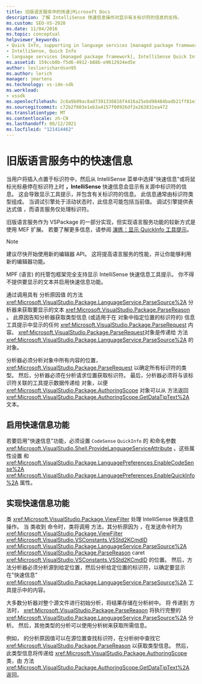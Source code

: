 ```yaml
---
title: 旧版语言服务中的快速|Microsoft Docs
description: 了解 IntelliSense 快速信息操作对显示有关标识符的信息的支持。
ms.custom: SEO-VS-2020
ms.date: 11/04/2016
ms.topic: conceptual
helpviewer_keywords:
- Quick Info, supporting in language services [managed package framework]
- IntelliSense, Quick Info
- language services [managed package framework], IntelliSense Quick Info
ms.assetid: 159ccb0b-f5d6-4912-b88b-e9612924ed5e
author: leslierichardson95
ms.author: lerich
manager: jmartens
ms.technology: vs-ide-sdk
ms.workload:
- vssdk
ms.openlocfilehash: 2c8a9b09ac8ad7391336816f4416a25ebd98484badb21ff81e1ec4604784eead
ms.sourcegitcommit: c72b2f603e1eb3a4157f00926df2e263831ea472
ms.translationtype: MT
ms.contentlocale: zh-CN
ms.lasthandoff: 08/12/2021
ms.locfileid: "121414462"
---
```

# <a name="quick-info-in-a-legacy-language-service"></a>旧版语言服务中的快速信息
当用户将插入点置于标识符中，然后从 IntelliSense 菜单中选择"快速信息"或将鼠标光标悬停在标识符上时 **，IntelliSense** 快速信息会显示有关源中标识符的信息。 这会导致显示工具提示，并包含有关标识符的信息。 此信息通常由标识符类型组成。 当调试引擎处于活动状态时，此信息可能包括当前值。 调试引擎提供表达式值 ，而语言服务仅处理标识符。

 旧版语言服务作为 VSPackage 的一部分实现，但实现语言服务功能的较新方式是使用 MEF 扩展。 若要了解更多信息，请参阅 [演练：显示 QuickInfo 工具提示](../../extensibility/walkthrough-displaying-quickinfo-tooltips.md)。

> [!NOTE]
> 建议尽快开始使用新的编辑器 API。 这将提高语言服务的性能，并让你能够利用新的编辑器功能。

 MPF (语言) 的托管包框架完全支持显示 IntelliSense 快速信息工具提示。 你不得不提供要显示的文本并启用快速信息功能。

 通过调用具有 分析原因值 的方法 <xref:Microsoft.VisualStudio.Package.LanguageService.ParseSource%2A> 分析器来获取要显示的文本 <xref:Microsoft.VisualStudio.Package.ParseReason> 。 此原因告知分析器获取类型信息 (或适用于在 对象中指定位置的标识符的) 信息工具提示中显示的任何 <xref:Microsoft.VisualStudio.Package.ParseRequest> 内容。 <xref:Microsoft.VisualStudio.Package.ParseRequest>对象是传递给 方法 <xref:Microsoft.VisualStudio.Package.LanguageService.ParseSource%2A> 的对象。

 分析器必须分析对象中所有内容的位置， <xref:Microsoft.VisualStudio.Package.ParseRequest> 以确定所有标识符的类型。 然后，分析器必须在分析请求位置获取标识符。 最后，分析器必须将与该标识符关联的工具提示数据传递给 对象，以便 <xref:Microsoft.VisualStudio.Package.AuthoringScope> 对象可以从 方法返回 <xref:Microsoft.VisualStudio.Package.AuthoringScope.GetDataTipText%2A> 文本。

## <a name="enabling-the-quick-info-feature"></a>启用快速信息功能
 若要启用"快速信息"功能，必须设置 `CodeSense` `QuickInfo` 的 和命名参数 <xref:Microsoft.VisualStudio.Shell.ProvideLanguageServiceAttribute> 。这些属性设置 和 <xref:Microsoft.VisualStudio.Package.LanguagePreferences.EnableCodeSense%2A> <xref:Microsoft.VisualStudio.Package.LanguagePreferences.EnableQuickInfo%2A> 属性。

## <a name="implementing-the-quick-info-feature"></a>实现快速信息功能
 类 <xref:Microsoft.VisualStudio.Package.ViewFilter> 处理 IntelliSense 快速信息操作。 当 类收到 命令时，类将调用 方法，其分析原因为 ，在发送命令时为 <xref:Microsoft.VisualStudio.Package.ViewFilter> <xref:Microsoft.VisualStudio.VSConstants.VSStd2KCmdID> <xref:Microsoft.VisualStudio.Package.LanguageService.ParseSource%2A> <xref:Microsoft.VisualStudio.Package.ParseReason> caret <xref:Microsoft.VisualStudio.VSConstants.VSStd2KCmdID> 的位置。 然后，方法分析器必须分析源到给定位置，然后分析给定位置的标识符，以确定要显示在"快速信息" <xref:Microsoft.VisualStudio.Package.LanguageService.ParseSource%2A> 工具提示中的内容。

 大多数分析器对整个源文件进行初始分析，将结果存储在分析树中。 将 传递到 方法时， <xref:Microsoft.VisualStudio.Package.ParseReason> 将执行完整的 <xref:Microsoft.VisualStudio.Package.LanguageService.ParseSource%2A> 分析。 然后，其他类型的分析可以使用分析树来获取所需信息。

 例如， 的分析原因值可以在源位置查找标识符，在分析树中查找它 <xref:Microsoft.VisualStudio.Package.ParseReason> 以获取类型信息。 然后，此类型信息将传递给 <xref:Microsoft.VisualStudio.Package.AuthoringScope> 类，由 方法 <xref:Microsoft.VisualStudio.Package.AuthoringScope.GetDataTipText%2A> 返回。
